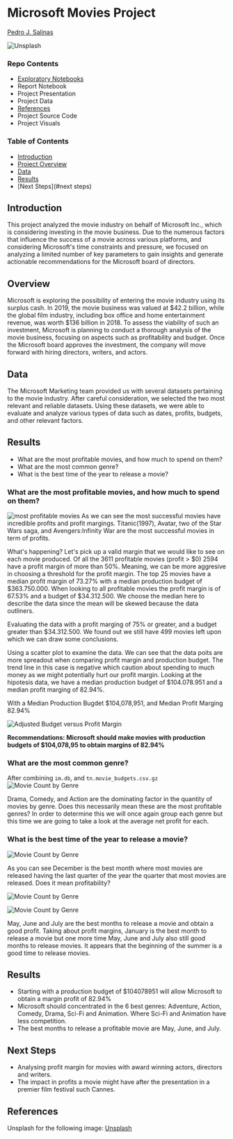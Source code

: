 # Microsoft Movies Project
[Pedro J. Salinas](pedrojsalinas@gmail.com)

![Unsplash](https://unsplash.com/photos/TFRezw7pQwI)

### Repo Contents
- [Exploratory Notebooks]()
- Report Notebook
- Project Presentation
- Project Data
- [References](#references)
- Project Source Code
- Project Visuals


### Table of Contents
- [Introduction](#introduction)
- [Project Overview](#overview)
- [Data](#data)
- [Results](#results)
- [Next Steps](#next steps)

## Introduction
This project analyzed the movie industry on behalf of Microsoft Inc., which is considering investing in the movie business. Due to the numerous factors that influence the success of a movie across various platforms, and considering Microsoft's time constraints and pressure, we focused on analyzing a limited number of key parameters to gain insights and generate actionable recommendations for the Microsoft board of directors.

## Overview
Microsoft is exploring the possibility of entering the movie industry using its surplus cash. In 2019, the movie business was valued at $42.2 billion, while the global film industry, including box office and home entertainment revenue, was worth $136 billion in 2018. To assess the viability of such an investment, Microsoft is planning to conduct a thorough analysis of the movie business, focusing on aspects such as profitability and budget. Once the Microsoft board approves the investment, the company will move forward with hiring directors, writers, and actors.

## Data
The Microsoft Marketing team provided us with several datasets pertaining to the movie industry. After careful consideration, we selected the two most relevant and reliable datasets. Using these datasets, we were able to evaluate and analyze various types of data such as dates, profits, budgets, and other relevant factors.

## Results
- What are the most profitable movies, and how much to spend on them?
- What are the most common genre?
- What is the best time of the year to release a movie?

### What are the most profitable movies, and how much to spend on them?
![most profitable movies](https://github.com/pjsalinas/movies_repo/blob/main/images/profit_budget_top_25.png)
As we can see the most successful movies have incredible profits and profit margings. Titanic(1997), Avatar, two of the Star Wars saga, and Avengers:Infinity War are the most successful movies in term of profits.

What's happening?
Let's pick up a valid margin that we would like to see on each movie produced. Of all the 3611 profitable movies (profit > $0) 2594 have a profit margin of more than 50%. Meaning, we can be more aggresive in choosing a threshold for the profit margin. The top 25 movies have a median profit margin of 73.27% with a median production budget of $363.750.000. When looking to all profitable movies the profit margin is of 67.53% and a budget of $34.312.500. We choose the median here to describe the data since the mean will be skewed because the data outliners.

Evaluating the data with a profit marging of 75% or greater, and a budget greater than $34.312.500. We found out we still have 499 movies left upon which we can draw some conclusions.

Using a scatter plot to examine the data. We can see that the data poits are more spreadout when comparing profit margin and production budget. The trend line in this case is negative which caution about spending to much money as we might potentially hurt our profit margin. Looking at the hipotesis data, we have a median production budget of $104.078.951 and a median profit marging of 82.94%.

With a Median Production Bugdet $104,078,951, and 
Median Profit Marging 82.94%

![Adjusted Budget versus Profit Margin](https://github.com/pjsalinas/movies_repo/blob/main/images/budget_vs_margin.png)

**Recommendations: Microsoft should make movies with production budgets of $104,078,95 to obtain margins of 82.94%**

### What are the most common genre?
After combining `im.db`, and `tn.movie_budgets.csv.gz`
![Movie Count by Genre](https://github.com/pjsalinas/movies_repo/blob/main/images/movie_count_by_genre.png)

Drama, Comedy, and Action are the dominating factor in the quantity of movies by genre. Does this necessarily mean these are the most profitable genres? In order to determine this we will once again group each genre but this time we are going to take a look at the average net profit for each.


### What is the best time of the year to release a movie?

![Movie Count by Genre](https://github.com/pjsalinas/movies_repo/blob/main/images/count_movies_by_month.png)

As you can see December is the best month where most movies are released having the last quarter of the year the quarter that most movies are released. Does it mean profitability? 

![Movie Count by Genre](https://github.com/pjsalinas/movies_repo/blob/main/images/profit_by_month.png)

![Movie Count by Genre](https://github.com/pjsalinas/movies_repo/blob/main/images/profit_margin_by_month.png)

May, June and July are the best months to release a movie and obtain a good profit.
Taking about profit margins, January is the best month to release a movie but one more time May, June and July also still good months to release movies. It appears that the beginning of the summer is a good time to release movies.

## Results
* Starting with a production budget of $104078951 will allow Microsoft to obtain a margin profit of 82.94%
* Microsoft should concentrated in the 6 best genres: Adventure, Action, Comedy, Drama, Sci-Fi and Animation. Where Sci-Fi and Animation have less competition.
* The best months to release a profitable movie are May, June, and July.

## Next Steps
- Analysing profit margin for movies with award winning actors, directors and writers.
- The impact in profits a movie might have after the presentation in a premier film festival such Cannes.
 
## References
Unsplash for the following image: [Unsplash](https://unsplash.com/photos/TFRezw7pQwI)
